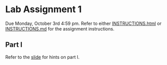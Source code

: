 # Lab Assignment 1

Due Monday, October 3rd 4:59 pm.
Refer to either [INSTRUCTIONS.html](./INSTRUCTIONS.html) or
[INSTRUCTIONS.md](./INSTRUCTIONS.md) for the assignment instructions.

## Part I
Refer to the [slide](./part1/part1\_lab\_slide.pdf) for hints on part I.
